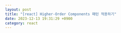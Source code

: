 ```yaml
---
layout: post
title: "[react] Higher-Order Components 패턴 적용하기"
date: 2023-12-13 19:31:29 +0900
category: react
---
```



